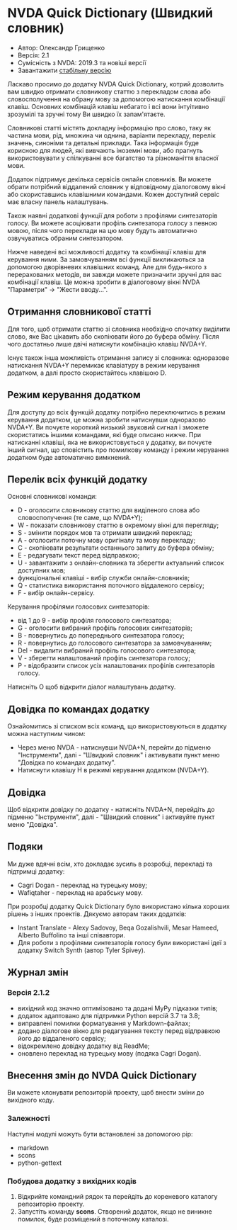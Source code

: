 # NVDA Quick Dictionary (Швидкий словник)

* Автор: Олександр Грищенко
* Версія: 2.1
* Сумісність з NVDA: 2019.3 та новіші версії
* Завантажити [стабільну версію][1]

Ласкаво просимо до додатку NVDA Quick Dictionary, котрий дозволить вам швидко отримати словникову статтю з перекладом слова або словосполучення на обрану мову за допомогою натискання комбінації клавіш. Основних комбінацій клавіш небагато і всі вони інтуітивно зрозумілі та зручні тому Ви швидко їх запам'ятаєте.

Словникові статті містять докладну інформацію про слово, таку як частина мови, рід, множина чи однина, варіанти перекладу, перелік значень, синоніми та детальні приклади. Така інформація буде корисною для людей, які вивчають іноземні мови, або прагнуть використовувати у спілкуванні все багатство та  різноманіття власної мови.

Додаток підтримує декілька сервісів онлайн словників. Ви можете обрати потрібний віддалений словник у відповідному діалоговому вікні або скориставшись клавішними командами. Кожен доступний сервіс має власну панель налаштувань.

Також наявні додаткові функції для роботи з профілями синтезаторів голосу. Ви можете асоціювати профіль синтезатора голосу з певною мовою, після чого переклади на цю мову будуть автоматично озвучуватись обраним синтезатором.

Нижче наведені всі можливості додатку та комбінації клавіш для керування ними. За замовчуванням всі функції викликаються за допомогою дворівневих клавішних команд. Але для будь-якого з перерахованих методів, ви завжди можете призначити зручні для вас комбінації клавіш. Це можна зробити в діалоговому вікні NVDA "Параметри" -> "Жести вводу...".

## Отримання словникової статті
Для того, щоб отримати статтю зі словника необхідно спочатку виділити слово, яке Вас цікавить або скопіювати його до буфера обміну. Після чого достатньо лише двічі натиснути комбінацію клавіш NVDA+Y.

Існує також інша можливість отримання запису зі словника: одноразове натискання NVDA+Y перемикає клавіатуру в режим керування додатком, а далі просто скористайтесь клавішою D.

## Режим керування додатком
Для доступу до всіх функцій додатку потрібно переключитись в режим керування додатком, це можна зробити натиснувши одноразово NVDA+Y. Ви почуєте короткий низький звуковий сигнал і зможете скористатись іншими командами, які буде описано нижче. При натисканні клавіші, яка не використовується у додатку, ви почуєте інший сигнал, що сповістить про помилкову команду і режим керування додатком буде автоматично вимкнений.

## Перелік всіх функцій додатку
Основні словникові команди:

* D - оголосити словникову статтю для виділеного слова або словосполучення (те саме, що NVDA+Y);
* W - показати словникову статтю в окремому вікні для перегляду;
* S - змінити порядок мов та отримати швидкий переклад;
* A - оголосити поточну мову оригіналу та мову перекладу;
* C - скопіювати результати останнього запиту до буфера обміну;
* E - редагувати текст перед відправкою;
* U - завантажити з онлайн-словника та зберегти актуальний список доступних мов;
* функціональні клавіші - вибір служби онлайн-словників;
* Q - статистика використання поточного віддаленого сервісу;
* F - вибір онлайн-сервісу.  

Керування профілями голосових синтезаторів:

* від 1 до 9 - вибір профіля голосового синтезатора;
* G - оголосити вибраний профіль голосових синтезаторів;
* B - повернутись до попереднього синтезатора голосу;
* R - повернутись до голосового синтезатора за замовчуванням;
* Del - видалити вибраний профіль голосового синтезатора;
* V - зберегти налаштований профіль синтезатора голосу;
* P - відобразити список усіх налаштованих профілів синтезаторів голосу.  

Натисніть O щоб відкрити діалог налаштувань додатку.

## Довідка по командах додатку
Ознайомитись зі списком всіх команд, що використовуються в додатку можна наступним чином:

* Через меню NVDA - натиснувши NVDA+N, перейти до підменю "Інструменти", далі - "Швидкий словник" і активувати пункт меню "Довідка по командах додатку".
* Натиснути клавішу H в режимі керування додатком (NVDA+Y).

## Довідка
Щоб відкрити довідку по додатку - натисніть NVDA+N, перейдіть до підменю "Інструменти", далі - "Швидкий словник" і активуйте пункт меню "Довідка".

## Подяки
Ми дуже вдячні всім, хто докладає зусиль в розробці, перекладі та підтримці додатку:

* Cagri Dogan - переклад на турецьку мову;
* Wafiqtaher - переклад на арабську мову.

При розробці додатку Quick Dictionary було використано кілька хороших рішень з інших проектів. Дякуємо авторам таких додатків:

* Instant Translate - Alexy Sadovoy, Beqa Gozalishvili, Mesar Hameed, Alberto Buffolino та інші співавтори.
* Для роботи з профілями синтезаторів голосу були використані ідеї з додатку Switch Synth (автор Tyler Spivey).

## Журнал змін

### Версія 2.1.2
* вихідний код значно оптимізовано та додані MyPy підказки типів;
* додаток адаптовано для підтримки Python версій 3.7 та 3.8;
* виправлені помилки форматування у Markdown-файлах;
* додано діалогове вікно для редагування тексту перед відправкою його до віддаленого сервісу;
* відокремлено довідку додатку від ReadMe;
* оновлено переклад на турецьку мову (подяка Cagri Dogan).

## Внесення змін до NVDA Quick Dictionary
Ви можете клонувати репозиторій проекту, щоб внести зміни до вихідного коду.

### Залежності
Наступні модулі можуть бути встановлені за допомогою pip:

- markdown
- scons
- python-gettext

### Побудова додатку з вихідних кодів
1. Відкрийте командний рядок та перейдіть до кореневого каталогу репозиторію проекту.
2. Запустіть команду **scons**. Створений додаток, якщо не виникне помилок, буде розміщений в поточному каталозі.

[1]: https://addons.nvda-project.org/files/get.php?file=quickdictionary
